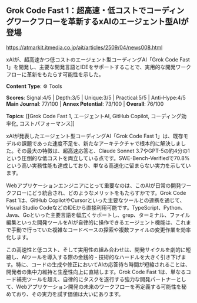 ## Grok Code Fast 1：超高速・低コストでコーディングワークフローを革新するxAIのエージェント型AIが登場

https://atmarkit.itmedia.co.jp/ait/articles/2509/04/news008.html

xAIが、超高速かつ低コストのエージェント型コーディングAI「Grok Code Fast 1」を開発し、主要な開発言語とIDEをサポートすることで、実用的な開発ワークフローに革新をもたらす可能性を示した。

**Content Type**: ⚙️ Tools

**Scores**: Signal:4/5 | Depth:3/5 | Unique:3/5 | Practical:5/5 | Anti-Hype:4/5
**Main Journal**: 77/100 | **Annex Potential**: 73/100 | **Overall**: 76/100

**Topics**: [[Grok Code Fast 1, エージェントAI, GitHub Copilot, コーディング効率化, コストパフォーマンス]]

xAIが発表したエージェント型コーディングAI「Grok Code Fast 1」は、既存モデルの課題であった速度不足を、新たなアーキテクチャで根本的に解決しました。その最大の特徴は、超高速応答と、Claude Sonnet 3.7やGPT-5の約4分の1という圧倒的な低コストを両立している点です。SWE-Bench-Verifiedで70.8%という高い実務性能も達成しており、単なる高速化に留まらない実力を示しています。

Webアプリケーションエンジニアにとって重要なのは、このAIが日常の開発ワークフローにどう統合され、どのようなメリットをもたらすかです。Grok Code Fast 1は、GitHub CopilotやCursorといった主要なツールとの連携を通じて、Visual Studio CodeなどのIDEから直接利用可能です。TypeScript、Python、Java、Goといった主要言語を幅広くサポートし、grep、ターミナル、ファイル編集といった開発ツールをAIが自律的に操作できるエージェント機能は、これまで手動で行っていた複雑なコードベースの探索や複数ファイルの変更作業を効率化します。

この高速性と低コスト、そして実用性の組み合わせは、開発サイクルを劇的に短縮し、AIツールを導入する際の金銭的・技術的なハードルを大きく引き下げます。特に、コードの生成や修正においてAIの応答待ち時間が短縮されることは、開発者の集中力維持と生産性向上に直結します。Grok Code Fast 1は、単なるコード補完ツールを超え、自律的にタスクを遂行する強力な開発パートナーとして、Webアプリケーション開発の未来のワークフローを再定義する可能性を秘めており、その実力を試す価値は大いにあります。